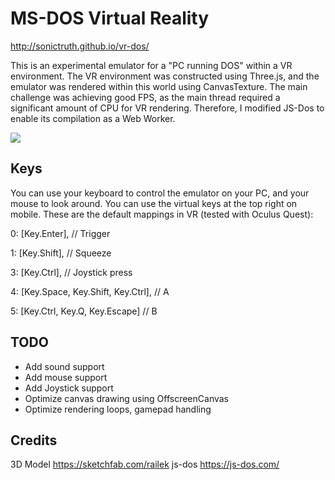 # MS-DOS Virtual Reality 

http://sonictruth.github.io/vr-dos/

This is an experimental emulator for a "PC running DOS" within a VR environment.
The VR environment was constructed using Three.js, and the emulator was rendered within this world using CanvasTexture.
The main challenge was achieving good FPS, as the main thread required a significant amount of CPU for VR rendering.
Therefore, I modified JS-Dos to enable its compilation as a Web Worker.

![](demo.gif)

## Keys

You can use your keyboard to control the emulator on your PC, and your mouse to look around.
You can use the virtual keys at the top right on mobile.
These are the default mappings in VR (tested with Oculus Quest):

0: [Key.Enter], // Trigger

1: [Key.Shift], // Squeeze

3: [Key.Ctrl], // Joystick press 

4: [Key.Space, Key.Shift, Key.Ctrl], // A

5: [Key.Ctrl, Key.Q, Key.Escape]  // B

## TODO
- Add sound support
- Add mouse support 
- Add Joystick support
- Optimize canvas drawing using OffscreenCanvas
- Optimize rendering loops, gamepad handling

## Credits
3D Model 
https://sketchfab.com/railek
js-dos
https://js-dos.com/
